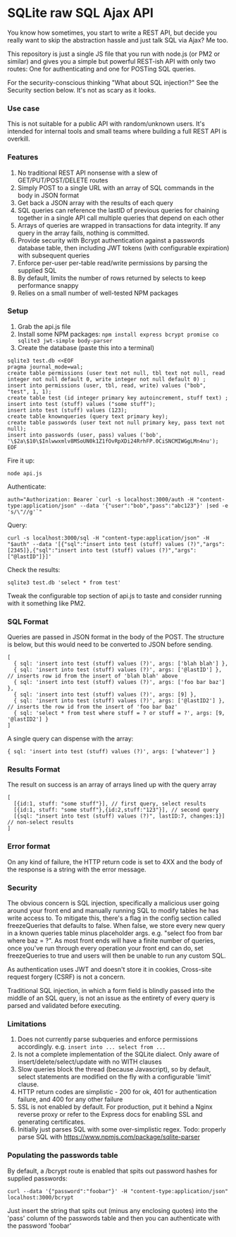 # SQLite raw SQL Ajax API

You know how sometimes, you start to write a REST API, but decide you really want to skip the abstraction hassle and just talk SQL via Ajax?  Me too.

This repository is just a single JS file that you run with node.js (or PM2 or similar) and gives you a simple 
but powerful REST-ish API with only two routes: One for authenticating and one for POSTing SQL queries.

For the security-conscious thinking "What about SQL injection?"  See the Security section below.  It's not as scary as it looks.

### Use case

This is not suitable for a public API with random/unknown users.  It's intended for internal tools and small teams where building a full REST API is overkill. 

### Features

1. No traditional REST API nonsense with a slew of GET/PUT/POST/DELETE routes
2. Simply POST to a single URL with an array of SQL commands in the body in JSON format
3. Get back a JSON array with the results of each query
4. SQL queries can reference the lastID of previous queries for chaining
   together in a single API call multiple queries that depend on each other
5. Arrays of queries are wrapped in transactions for data integrity.  If any query in the array fails, nothing is committed.
6. Provide security with Bcrypt authentication against a passwords database table, then including
   JWT tokens (with configurable expiration) with subsequent queries
7. Enforce per-user per-table read/write permissions by parsing the supplied SQL
8. By default, limits the number of rows returned by selects to keep performance snappy
9. Relies on a small number of well-tested NPM packages 

### Setup

1. Grab the api.js file
2. Install some NPM packages: `npm install express bcrypt promise co sqlite3 jwt-simple body-parser`
3. Create the database (paste this into a terminal)
```
sqlite3 test.db <<EOF
pragma journal_mode=wal;
create table permissions (user text not null, tbl text not null, read integer not null default 0, write integer not null default 0) ;
insert into permissions (user, tbl, read, write) values ("bob", "test", 1, 1);
create table test (id integer primary key autoincrement, stuff text) ;
insert into test (stuff) values ("some stuff");
insert into test (stuff) values (123);
create table knownqueries (query text primary key);
create table passwords (user text not null primary key, pass text not null);
insert into passwords (user, pass) values ('bob', '\$2a\$10\$Inlwwxmlv8MSoUN0k1Z1fOvRpXDi24RrhFP.0CiSNCMIWGgLMn4nu');
EOF
```
Fire it up:
```
node api.js
```
Authenticate: 
```
auth="Authorization: Bearer `curl -s localhost:3000/auth -H "content-type:application/json" --data '{"user":"bob","pass":"abc123"}' |sed -e 's/\"//g'`"
```
Query:
```
curl -s localhost:3000/sql -H "content-type:application/json" -H "$auth" --data '[{"sql":"insert into test (stuff) values (?)","args":[2345]},{"sql":"insert into test (stuff) values (?)","args":["@lastID"]}]'
````
Check the results:
```
sqlite3 test.db 'select * from test'
```
Tweak the configurable top section of api.js to taste and consider running with it something like PM2.


### SQL Format

Queries are passed in JSON format in the body of the POST.  The structure is below, but this would need to be converted to JSON before sending.

```
[
  { sql: 'insert into test (stuff) values (?)', args: ['blah blah'] },
  { sql: 'insert into test (stuff) values (?)', args: ['@lastID'] }, // inserts row id from the insert of 'blah blah' above
  { sql: 'insert into test (stuff) values (?)', args: ['foo bar baz'] },
  { sql: 'insert into test (stuff) values (?)', args: [9] },
  { sql: 'insert into test (stuff) values (?)', args: ['@lastID2'] }, // inserts the row id from the insert of 'foo bar baz'
  { sql: 'select * from test where stuff = ? or stuff = ?', args: [9, '@lastID2'] }
]
```

A single query can dispense with the array:

```
{ sql: 'insert into test (stuff) values (?)', args: ['whatever'] }
```

### Results Format

The result on success is an array of arrays lined up with the query array

```
[
  [{id:1, stuff: "some stuff"}], // first query, select results
  [{id:1, stuff: "some stuff"},{id:2,stuff:"123"}], // second query
  [{sql: "insert into test (stuff) values (?)", lastID:7, changes:1}] // non-select results
] 
```

### Error format

On any kind of failure, the HTTP return code is set to 4XX and the body of the response is a string with the error message.

### Security

The obvious concern is SQL injection, specifically a malicious user going around your front end and manually running SQL to modify tables he has write access to.  To mitigate this, there's a flag in the config section called freezeQueries that defaults to false.  When false, we store every new query in a known queries table minus placeholder args.  e.g. "select foo from bar where baz = ?".  As most front ends will have a finite number of queries, once you've run through every operation your front end can do, set freezeQueries to true and users will then be unable to run any custom SQL.

As authentication uses JWT and doesn't store it in cookies, Cross-site request forgery (CSRF) is not a concern.

Traditional SQL injection, in which a form field is blindly passed into the middle of an SQL query, is not an issue as the entirety of every query is parsed and validated before executing.

### Limitations

1. Does not currently parse subqueries and enforce permissions accordingly. e.g.  `insert into ... select from ...`
2. Is not a complete implementation of the SQLite dialect.  Only aware of insert/delete/select/update with no WITH clauses
3. Slow queries block the thread (because Javascript), so by default, select statements are modified on the fly with a configurable 'limit' clause.  
4. HTTP return codes are simplistic - 200 for ok, 401 for authentication failure, and 400 for any other failure
5. SSL is not enabled by default. For production, put it behind a Nginx reverse proxy or refer to the Express docs for enabling SSL and generating certificates.
6. Initially just parses SQL with some over-simplistic regex.  Todo:  properly parse SQL with https://www.npmjs.com/package/sqlite-parser

### Populating the passwords table

By default, a /bcrypt route is enabled that spits out password hashes for supplied passwords:

```
curl --data '{"password":"foobar"}' -H "content-type:application/json" localhost:3000/bcrypt
```

Just insert the string that spits out (minus any enclosing quotes) into the 'pass' column of the passwords table and then you can authenticate with the password 'foobar'
